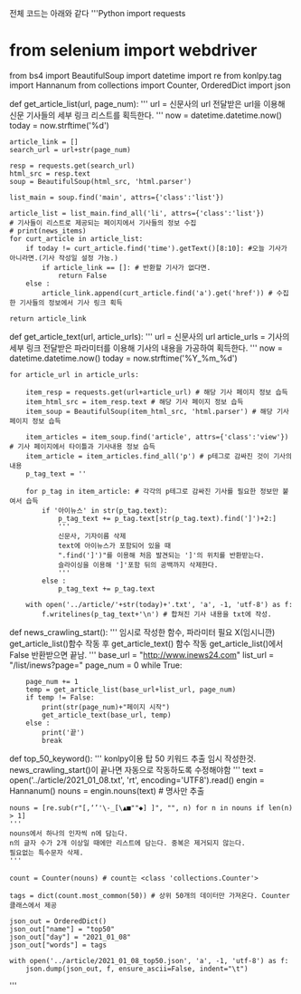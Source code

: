전체 코드는 아래와 같다
'''Python
import requests
# from selenium import webdriver
from bs4 import BeautifulSoup
import datetime
import re
from konlpy.tag import Hannanum
from collections import Counter, OrderedDict
import json

def get_article_list(url, page_num):
    '''
    url = 신문사의 url
    전달받은 url을 이용해 신문 기사들의 세부 링크 리스트를 획득한다.
    '''
    now = datetime.datetime.now()
    today = now.strftime('%d')
    
    article_link = []
    search_url = url+str(page_num)

    resp = requests.get(search_url)
    html_src = resp.text
    soup = BeautifulSoup(html_src, 'html.parser')
    
    list_main = soup.find('main', attrs={'class':'list'})
    
    article_list = list_main.find_all('li', attrs={'class':'list'})
    # 기사들이 리스트로 제공되는 페이지에서 기사들의 정보 수집
    # print(news_items)
    for curt_article in article_list: 
        if today != curt_article.find('time').getText()[8:10]: #오늘 기사가 아니라면.(기사 작성일 설정 가능.)
            if article_link == []: # 반환할 기사가 없다면.
                return False
        else :
            article_link.append(curt_article.find('a').get('href')) # 수집한 기사들의 정보에서 기사 링크 획득
    
    return article_link

def get_article_text(url, article_urls):
    '''
    url = 신문사의 url
    article_urls = 기사의 세부 링크
    전달받은 파라미터를 이용해 기사의 내용을 가공하여 획득한다.
    '''
    now = datetime.datetime.now()
    today = now.strftime('%Y_%m_%d')
    
    for article_url in article_urls:

        item_resp = requests.get(url+article_url) # 해당 기사 페이지 정보 습득
        item_html_src = item_resp.text # 해당 기사 페이지 정보 습득
        item_soup = BeautifulSoup(item_html_src, 'html.parser') # 해당 기사 페이지 정보 습득
        
        item_articles = item_soup.find('article', attrs={'class':'view'}) # 기사 페이지에서 타이틀과 기사내용 정보 습득
        item_article = item_articles.find_all('p') # p테그로 감싸진 것이 기사의 내용
        p_tag_text = ''
        
        for p_tag in item_article: # 각각의 p테그로 감싸진 기사를 필요한 정보만 붙여서 습득
            if '아이뉴스' in str(p_tag.text):
                p_tag_text += p_tag.text[str(p_tag.text).find(']')+2:]
                '''
                신문사, 기자이름 삭제
                text에 아이뉴스가 포함되어 있을 때
                ".find(']')"를 이용해 처음 발견되는 ']'의 위치를 반환받는다.
                슬라이싱을 이용해 ']'포함 뒤의 공백까지 삭제한다.
                '''
            else :
                p_tag_text += p_tag.text

        with open('../article/'+str(today)+'.txt', 'a', -1, 'utf-8') as f:
            f.writelines(p_tag_text+'\n') # 합쳐진 기사 내용을 txt에 작성.


def news_crawling_start():
    '''
    임시로 작성한 함수, 파라미터 필요 X(임시니깐)
    get_article_list()함수 작동 후 get_article_text() 함수 작동
    get_article_list()에서 False 반환받으면 끝남.
    '''
    base_url = "http://www.inews24.com"
    list_url = "/list/inews?page="
    page_num = 0
    while True:
        
        page_num += 1
        temp = get_article_list(base_url+list_url, page_num)
        if temp != False:
            print(str(page_num)+"페이지 시작")
            get_article_text(base_url, temp)
        else :
            print('끝')
            break


def top_50_keyword():
    '''
    konlpy이용 탑 50 키워드 추출
    임시 작성한것. news_crawling_start()이 끝나면 자동으로 작동하도록 수정해야함
    '''
    text = open('../article/2021_01_08.txt', 'rt', encoding='UTF8').read()
    engin = Hannanum()
    nouns = engin.nouns(text) # 명사만 추출
    
    
    nouns = [re.sub(r"[,‘’'\-_[\▲■""◆] ]", "", n) for n in nouns if len(n) > 1]
    '''        
    nouns에서 하나의 인자씩 n에 담는다.
    n의 글자 수가 2개 이상일 때에만 리스트에 담는다. 중복은 제거되지 않는다.
    필요없는 특수문자 삭제.
    '''

    count = Counter(nouns) # count는 <class 'collections.Counter'>

    tags = dict(count.most_common(50)) # 상위 50개의 데이터만 가져온다. Counter클래스에서 제공
    
    json_out = OrderedDict()
    json_out["name"] = "top50"
    json_out["day"] = "2021_01_08"
    json_out["words"] = tags
    
    with open('../article/2021_01_08_top50.json', 'a', -1, 'utf-8') as f:
        json.dump(json_out, f, ensure_ascii=False, indent="\t")
'''
